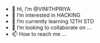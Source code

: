 - 👋 Hi, I’m @VINITHPRIYA
- 👀 I’m interested in HACKING
- 🌱 I’m currently learning 12TH STD
- 💞️ I’m looking to collaborate on ...
- 📫 How to reach me ...

<!---
VINITHPRIYA/VINITHPRIYA is a ✨ special ✨ repository because its `README.md` (this file) appears on your GitHub profile.
You can click the Preview link to take a look at your changes.
--->
